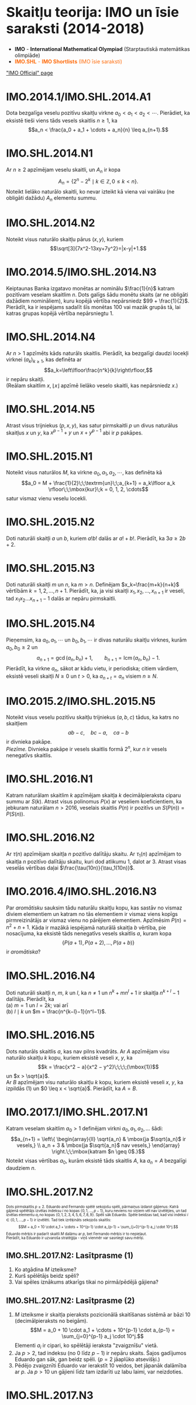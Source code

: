 # &nbsp;

<h1 style="font-size:28pt">Skaitļu teorija: IMO un īsie saraksti (2014-2018)</h1>

* <blue>**IMO** - **International Mathematical Olympiad** (Starptautiskā matemātikas olimpiāde)</blue>
* <span style="color:#FF6C0C">**IMO.SHL** - **IMO Shortlists** (IMO īsie saraksti)</span>

["IMO Official" page](https://www.imo-official.org/problems.aspx)


# <lo-summary/> IMO.2014.1/IMO.SHL.2014.A1

Dota bezgalīga veselu pozitīvu skaitļu virkne 
$a_0 < a_1 < a_2 < \cdots$.
Pierādiet, ka eksistē 
tieši viens tāds vesels skaitlis $n \geq 1$, ka
$$a_n < \frac{a_0 + a_1 + \cdots + a_n}{n} \leq a_{n+1}.$$

<!--
Let $a_0 < a_1 < a_2 < \cdots$ be an infinite sequence 
of positive integers. Prove that there
exists a unique integer $n \geq 1$ such that
$$a_n < \frac{a_0 + a_1 + \cdots + a_n}{n} \leq a_{n+1}.$$
-->


# <lo-sample/> IMO.SHL.2014.N1

Ar $n \geq 2$ apzīmējam veselu skaitli, un $A_n$ ir kopa
$$A_n = \{2^n  - 2^k\mid k \in \mathbb{Z},\, 0 \leq k < n\}.$$
Noteikt lielāko naturālo skaitli, ko nevar izteikt kā
viena vai vairāku (ne obligāti dažādu) $A_n$ elementu summu. 

<!--
Let $n \geq 2$ be an integer, and let $A_n$ be the set 
$$A_n = \{2^n  - 2^k\mid k \in \mathbb{Z},\, 0 \leq k < n\}.$$
Determine the largest positive integer that cannot be written 
as the sum of one or more (not necessarily distinct) elements of $A_n$.
-->


# <lo-sample/> IMO.SHL.2014.N2

Noteikt visus naturālo skaitļu pārus $(x, y)$, kuriem
$$\sqrt[3]{7x^2-13xy+7y^2}=|x-y|+1.$$

<!--
Determine all pairs $(x, y)$ of positive 
integers such that 
$$\sqrt[3]{7x^2-13xy+7y^2}=|x-y|+1.$$
-->



# <lo-summary/> IMO.2014.5/IMO.SHL.2014.N3

Keiptaunas Banka izgatavo monētas ar nominālu $\frac{1}{n}$
katram pozitīvam veselam skaitlim $n$. Dots galīgs šādu 
monētu skaits (ar ne obligāti dažādiem nomināliem), kuru 
kopējā vērtība nepārsniedz $99 + \frac{1}{2}$. Pierādīt, 
ka ir iespējams sadalīt šīs monētas $100$ vai mazāk grupās tā, 
lai katras grupas kopējā vērtība nepārsniegtu $1$. 


<!--
For each positive integer $n$, the Bank of Cape Town 
issues coins of denomination $\frac1n$. 
Given a finite collection of such coins 
(of not necessarily different denominations) 
with total value at most most $99+\frac12$, 
prove that it is possible to split this 
collection into $100$ or fewer groups, 
such that each group has total value at most $1$.
-->


# <lo-sample/> IMO.SHL.2014.N4

Ar $n > 1$ apzīmēts kāds naturāls skaitlis. Pierādīt, ka
bezgalīgi daudzi locekļi virknei 
$(a_k)_{k \geq 1}$, kas definēta ar
$$a_k=\left\lfloor\frac{n^k}{k}\right\rfloor,$$ 
ir nepāru skaitļi.  
(Reālam skaitlim $x$, $\lfloor x\rfloor$ apzīmē 
lielāko veselo skaitli, kas nepārsniedz $x$.)


<!--
Let $n > 1$ be a given integer. Prove that 
infinitely many terms of the sequence 
$(a_k )_{k \geq 1}$, defined by 
$$a_k=\left\lfloor\frac{n^k}{k}\right\rfloor,$$ 
are odd.  
(For a real number $x$, $\lfloor x\rfloor$ denotes 
the largest integer not exceeding $x$.)
-->


# <lo-sample/> IMO.SHL.2014.N5

Atrast visus trijniekus $(p, x, y)$, kas satur
pirmskaitli $p$ un divus naturālus skaitļus
$x$ un $y$, ka $x^{p-1} + y$ un
$x + y^{p-1}$ abi ir $p$ pakāpes.

<!--
Find all triples $(p, x, y)$ consisting 
of a prime number $p$ and two positive integers 
$x$ and $y$ such that $x^{p-1} + y$ and 
$x + y^{p-1}$ are both powers of $p$.
-->






# <lo-sample/> IMO.SHL.2015.N1

Noteikt visus naturālos $M$, ka 
virkne $a_0, a_1, a_2, \cdots$, kas definēta kā
$$a_0 = M + \frac{1}{2}\;\;\textrm{un}\;\;a_{k+1} = a_k\lfloor a_k 
\rfloor\;\;\mbox{kur}\;k = 0, 1, 2, \cdots$$
satur vismaz vienu veselu locekli.


<!--
Determine all positive integers $M$ such 
that the sequence $a_0, a_1, a_2, \cdots$ defined by 
$$a_0 = M + \frac{1}{2}   \qquad  \textrm{and} \qquad a_{k+1} = a_k\lfloor a_k \rfloor   \quad \textrm{for} \, k = 0, 1, 2, \cdots$$
contains at least one integer term.
-->

# <lo-sample/> IMO.SHL.2015.N2

Doti naturāli skaitļi $a$ un $b$, kuriem $a!b!$
dalās ar $a!+b!$. Pierādīt, ka $3a \geq 2b + 2$.

<!--
Let $a$ and $b$ be positive integers such that 
$a! + b!$ divides $a!b!$. Prove that $3a \geq 2b + 2$.
-->

# <lo-sample/> IMO.SHL.2015.N3

Doti naturāli skaitļi $m$ un $n$, ka $m>n$. 
Definējam $x_k=\frac{m+k}{n+k}$ vērtībām $k=1,2,\ldots,n+1$. 
Pierādīt, ka, ja visi skaitļi 
$x_1,x_2,\ldots,x_{n+1}$ ir veseli, tad $x_1x_2\ldots x_{n+1}-1$ 
dalās ar nepāru pirmskaitli. 

<!--
Let $m$ and $n$ be positive integers such that $m>n$. 
Define $x_k=\frac{m+k}{n+k}$ for $k=1,2,\ldots,n+1$. 
Prove that if all the numbers 
$x_1,x_2,\ldots,x_{n+1}$ are integers, then $x_1x_2\ldots x_{n+1}-1$ 
is divisible by an odd prime.
-->

# <lo-sample/> IMO.SHL.2015.N4

Pieņemsim, ka $a_0, a_1, \cdots$ un
$b_0, b_1, \cdots$ ir divas naturālu skaitļu virknes, kurām 
$a_0, b_0 \geq 2$ un 
$$a_{n+1} = \gcd{(a_n, b_n)} + 1, \qquad b_{n+1} = 
\operatorname{lcm}{(a_n, b_n)} - 1.$$
Pierādīt, ka virkne $a_n$, sākot ar kādu vietu, ir periodiska; citiem vārdiem, 
eksistē veseli skaitļi 
$N \geq 0$ un $t > 0$, ka $a_{n+t} = a_n$ visiem $n \geq N$.


<!--
Suppose that $a_0, a_1, \cdots $ and 
$b_0, b_1, \cdots$ are two sequences of positive integers such that 
$a_0, b_0 \geq 2$ and 
$$a_{n+1} = \gcd{(a_n, b_n)} + 1, \qquad b_{n+1} = 
\operatorname{lcm}{(a_n, b_n)} - 1.$$
Show that the sequence $a_n$ is eventually periodic; in other words, there exist integers 
$N \geq 0$ and $t > 0$ such that $a_{n+t} = a_n$ for all $n \geq N$.
-->



# <lo-summary/> IMO.2015.2/IMO.SHL.2015.N5

Noteikt visus veselu pozitīvu skaitļu trijniekus $(a,b,c)$ 
tādus, ka katrs no skaitļiem $$ab-c,\quad bc-a,\quad ca-b$$
ir divnieka pakāpe.  
*Piezīme.* Divnieka pakāpe ir vesels skaitlis formā $2^n$, 
kur $n$ ir vesels nenegatīvs skaitlis.

<!--
Find all postive integers $(a,b,c)$ such that
$$ab-c,\quad bc-a,\quad ca-b$$ are all powers of $2$.  
*Explanation.* A power of $2$ is an integer of the form $2^n$, 
where $n$ is a non-negative integer.
-->








# <lo-sample/> IMO.SHL.2016.N1

Katram naturālam skaitlim $k$ apzīmējam skaitļa $k$ 
decimālpieraksta ciparu summu ar $S(k)$. Atrast visus
polinomus $P(x)$ ar veseliem koeficientiem, ka 
jebkuram naturālam $n > 2016$, veselais skaitlis $P(n)$ 
ir pozitīvs un 
$S(P(n)) = P(S(n))$.


<!--
For any positive integer $k$, denote the sum of digits of 
$k$ in its decimal representation by
$S(k)$. Find all polynomials $P(x)$ with integer 
coefficients such that for any positive integer
$n > 2016$, the integer $P(n)$ is positive and
$S(P(n)) = P(S(n))$.
-->


# <lo-sample/> IMO.SHL.2016.N2

Ar $\tau(n)$ apzīmējam skaitļa $n$  pozitīvo dalītāju skaitu.
Ar $\tau_1(n)$ apzīmējam to skaitļa $n$ pozitīvo dalītāju skaitu, 
kuri dod atlikumu $1$, dalot ar $3$. Atrast visas veselās vērtības
daļai $\frac{\tau(10n)}{\tau_1(10n)}$.

<!--
Let $\tau(n)$ be the number of positive divisors of $n$. 
Let $\tau_1(n)$ be the number of positive
divisors of $n$ which have remainders $1$ when divided by $3$. 
Find all possible integral values of
the fraction $\frac{\tau(10n)}{\tau_1(10n)}$.
-->



# <lo-summary/> IMO.2016.4/IMO.SHL.2016.N3

Par *aromātisku* sauksim tādu naturālu skaitļu kopu, 
kas sastāv no vismaz diviem elementiem un katram no tās
elementiem ir vismaz viens kopīgs pirmreizinātājs ar 
vismaz vienu no pārējiem elementiem. Apzīmēsim 
$P(n)=n^2+n+1$. Kāda ir mazākā iespējamā naturālā skaitļa 
$b$ vērtība, pie nosacījuma, ka eksistē tāds nenegatīvs 
vesels skaitlis $a$, kuram kopa 
$$\{P(a+1),P(a+2),\ldots,P(a+b)\}$$
ir *aromātiska*?

<!--
A set of postive integers is called fragrant 
if it contains at least two elements and each 
of its elements has a prime factor in common 
with at least one of the other elements. 
Let $P(n)=n^2+n+1$. 
What is the least possible positive integer 
value of $b$ such that there exists a non-negative integer 
$a$ for which the set 
$$\{P(a+1),P(a+2),\ldots,P(a+b)\}$$ 
is fragrant?
-->



# <lo-sample/> IMO.SHL.2016.N4

Doti naturāli skaitļi $n$, $m$, $k$ un $l$, ka $n \neq 1$
un $n^k+mn^l+1$ ir skaitļa $n^{k+l}−1$ dalītājs.
Pierādīt, ka  
(a) $m = 1$ un $l = 2k$; vai arī  
(b) $l \mid k$ un $m = \frac{n^{k−l}−1}{n^l−1}$.


<!--
Let $n$, $m$, $k$ and $l$ be positive integers with $n \neq 1$
such that $n^k+mn^l+1$ divides $n^{k+l}−1$.
Prove that  
(a) $m = 1$ and $l = 2k$; or  
(b) $l \mid k$ and $m = \frac{n^{k−l}−1}{n^l−1}$.
-->


# <lo-sample/> IMO.SHL.2016.N5

Dots naturāls skaitlis $a$, kas nav pilns kvadrāts. 
Ar $A$ apzīmējam visu naturālo skaitļu $k$ kopu, kuriem eksistē
veseli $x$, $y$, ka 
$$k = \frac{x^2 − a}{x^2 − y^2}\;\;\;\;(\mbox{1})$$ 
un $x > \sqrt{a}$.  
Ar $B$ apzīmējam visu naturālo skaitļu $k$ kopu, kuriem 
eksistē veseli $x$, $y$, ka 
izpildās (1) un $0 \leq x < \sqrt{a}$. 
Pierādīt, ka $A = B$.

<!--
Let $a$ be a positive integer which is not a square number. 
Denote by $A$ the set of all
positive integers $k$ such that
$$k = \frac{x^2 − a}{x^2 − y^2}\;\;(\mbox{\bf Eq1})$$ 
for some integers $x$ and $y$ with $x > \sqrt{a}$. 
Denote by $B$ the set of all positive integers $k$ such
that (**Eq1**) is satisfied for some 
integers $x$ and $y$ with $0 \leq x < \sqrt{a}$. 
Prove that $A = B$.
-->







# <lo-summary/> IMO.2017.1/IMO.SHL.2017.N1

Katram veselam skaitlim $a_0 > 1$ definējam virkni
$a_0,a_1,a_2,\ldots$ šādi:
$$a_{n+1} = \left\{
\begin{array}{ll}
\sqrt{a_n} & \mbox{ja $\sqrt{a_n}$ ir vesels,} \\
a_n + 3 & \mbox{ja $\sqrt{a_n}$ nav vesels,}
\end{array} \right.\;\;\mbox{katram $n \geq 0$.}$$
Noteikt visas vērtības $a_0$, kurām eksistē tāds skaitlis
$A$, ka $a_n = A$ bezgalīgi daudziem $n$.

<!--
For each integer $a_0 > 1$, define the sequence 
$a_0,a_1,a_2,\ldots$ by:
$$a_{n+1} = \left\{
\begin{array}{ll}
\sqrt{a_n} & \mbox{if $\sqrt{a_n}$ is an integer,} \\
a_n + 3 & \mbox{otherwise,}
\end{array} \right.\;\;\mbox{for each $n \geq 0$.}$$
Determine all values of $a_0$ for which there is a number 
$A$ such that $a_n = A$ for infinitely many values of $n$.
-->




# <lo-sample/> IMO.SHL.2017.N2

<div style="font-size: 70%">

Dots pirmskaitlis $p \geq 2$.
Eduardo and Fernando spēlē sekojošu spēli, pārmaiņus
izdarot gājienus: Katrā gājienā spēlētājs izvēlas 
indeksu $i$ no kopas 
$\{0,1,\ldots,p-1\}$, 
kuru neviens no viņiem vēl nav izvēlējies, un 
tad izvēlas elementu $a_i$ no kopas
$\{0, 1, 2, 3, 4, 5, 6, 7, 8, 9\}$. 
Spēli sāk Eduardo. Spēle beidzas tad, kad visi 
indeksi $i \in \{0,1,\ldots,p-1\}$ ir izvēlēti. 
Tad tiek izrēķināts sekojošs skaitlis: 
$$M = a_0 + 10 \cdot a_1 + \cdots + 
10^{p-1} \cdot a_{p-1} =
\sum_{j=0}^{p-1} a_j \cdot 10^j.$$
Eduardo mērķis ir padarīt skaitli $M$ dalāmu ar $p$, 
bet Fernando mērķis ir to nepieļaut.  
Pierādīt, ka Eduardo ir uzvaroša stratēģija - viņš
vienmēr var sasniegt savu mērķi.

</div>

<!--
Let $p \geq 2$ be a prime number.
Eduardo and Fernando play the following
game making moves alternately: 
in each move, the current player 
chooses an index $i$ in the set 
$\{0,1,\ldots,p-1\}$ 
that was not 
chosen before by either of the two
players and then 
chooses an element $a_i$ of the
set $\{0, 1, 2, 3, 4, 5, 6, 7, 8, 9\}$. 
Eduardo has the first move. 
The game ends after all the indices
$i \in \{0,1,\ldots,p-1\}$ have been 
hosen. Then the following number is 
computed:
$$M = a_0 + 10 \cdot a_1 + \cdots + 
10^{p-1} \cdot a_{p-1} =
\sum_{j=0}^{p-1} a_j \cdot 10^j.$$
The goal of Eduardo is to make the
number $M$ divisible by $p$, and the
goal of Fernando is to prevent this.\\
Prove that Eduardo has a winning strategy.
-->

## IMO.SHL.2017.N2: Lasītprasme (1) 

1. Ko atgādina $M$ izteiksme?
2. Kurš spēlētājs beidz spēli? 
3. Vai spēles iznākums atkarīgs tikai no pirmā/pēdējā gājiena?

## IMO.SHL.2017.N2: Lasītprasme (2) 

1. $M$ izteiksme ir skaitļa pieraksts pozicionālā
skaitīšanas sistēmā ar bāzi $10$ (decimālpieraksts no beigām). 
$$M = a_0 + 10 \cdot a_1 + \cdots + 
10^{p-1} \cdot a_{p-1} =
\sum_{j=0}^{p-1} a_j \cdot 10^j.$$
Elementi $a_i$ ir cipari, ko spēlētāji ieraksta
"zvaigznīšu" vietā.
2. Ja $p>2$, tad indeksu (no $0$ līdz $p-1$) ir nepāru skaits. 
Šajos gadījumos Eduardo gan sāk, gan beidz spēli.
($p=2$ jāaplūko atsevišķi.)
3. Pēdējo zvaigznīti Eduardo var ierakstīt $10$ veidos, bet
jāpanāk dalāmība ar $p$. 
Ja $p>10$ un gājieni līdz tam izdarīti uz labu laimi, 
var neizdoties.



# <lo-sample/> IMO.SHL.2017.N3

Noteikt visus veselos skaitļus $n \geq 2$ ar
šādu īpašību: visiem veseliem skaitļiem
$a_1,a_2,\ldots,a_n$
kuru summa nedalās ar $n$, eksistē indekss $i$
($1 \leq i \leq n$), ka 
neviens no skaitļiem 
$$a_i, a_i+a_{i+1},\ldots,a_i+a_{i+1}+\ldots+a_{i+n-1}$$
nedalās ar $n$. (Apzīmējam
$a_i = a_{i-n}$ ja $i > n$.)

<!--
Determine all integers $n \geq 2$ with 
the following property: for any integers 
$a_1,a_2,\ldots,a_n$
whose sum is not divisible by $n$, there 
exists an index $1 \leq i \leq n$ such 
that none of the numbers
\[ a_i, a_i+a_{i+1},\ldots,
a_i+a_{i+1}+\ldots+a_{i+n-1} \]
is divisible by $n$. (We let 
$a_i = a_{i-n}$ when $i > n$.)
-->



# <lo-sample/> IMO.SHL.2017.N4

Sauksim racionālu skaitli par īsu, ja tam ir 
galīgs skaits ciparu tā decimālpierakstā. 
Dotam naturālam skaitlim $m$, teiksim, ka naturāls
$t$ ir $m$-tastisks, ja eksistē skaitlis 
$c \in \{1,2,3,\ldots,2017\}$ 
kuram
$\frac{10^t - 1}{c \cdot m}$
ir īss, bet 
$\frac{10^k - 1}{c \cdot m}$
nav īss nevienam $k$ ($1 \leq k < t$). 
Ar $S(m)$ apzīmējam visu
$m$-tastisko skaitļu kopu.
Aplūkojam $S(m)$, kur $m=1,2,\ldots$. 
Kāds ir maksimālais elementu skaits kopā
$S(m)$?


<!--
Call a rational number short if it has
finitely many digits in its decimal 
expansion.
For a positive integer $m$, we say that 
a positive integer $t$ is 
$m$-{\em tastic} if there exists 
a number $c \in \{1,2,3,\ldots,2017\}$ 
such that 
${\displaystyle 
\frac{10^t - 1}{c \cdot m}}$
is short, and such that 
${\displaystyle 
\frac{10^k - 1}{c \cdot m}}$
is not short for any
$1 \leq k < t$. Let $S(m)$ be 
the set of $m$-tastic numbers. 
Consider $S(m)$ for $m=1,2,\ldots$. 
What is the maximum number of elements
in $S(m)$?
-->



# <lo-sample/> IMO.SHL.2017.N5

Atrast visus pirmskaitļu pārus $(p,q)$, kuriem
$p > q$ un skaitlis
$$\frac{(p+q)^{p+q}(p-q)^{p-q}-1}{(p+q)^{p-q}(p-q)^{p+q}-1}$$
ir vesels.

<!--
Find all pairs $(p,q)$ of prime numbers
with $p > q$ for which
the number
$$\frac{(p+q)^{p+q}(p-q)^{p-q}-1}{(p+q)^{p-q}(p-q)^{p+q}-1}$$
is an integer.
-->

## IMO.SHL.2017.N5: Lasīšana (1)

1. Vai daļas skaitītājs vienmēr lielāks par saucēju?
2. Apmēram cik reižu lielāks vai mazāks?
3. Vai ir kādi triviāli atrisinājumi $(p,q)$? 


## IMO.SHL.2017.N5: Lasīšana (2)

1. Jā, reizinātāju skaits abās izteiksmēs vienāds, bet 
skaitītājā lielāks skaitlis tiek reizināts lielāku skaitu reižu,
bet mazāks - mazāku (saucējā - otrādi). 
2. Nometot vieniniekus, attiecība ir 
$$\left( 1 + \frac{2q}{p-q} \right)^{2q}.$$
3. Ja $(p,q)=(3,2)$, tad izteiksme ir 
$$\frac{5^51^1 - 1}{5^11^5-1}=\frac{3124}{4}=781.$$





# <lo-summary/> IMO.2018.5

Ar $a_1,a_2,\ldots$ apzīmējam bezgalīgu naturālu skaitļu virkni. 
Pieņemsim, ka ir tāds vesels skaitlis $N > 1$, 
ka jebkuram $n \geq N$, skaitlis
$$\frac{a_1}{a_2} + \frac{a_2}{a_3} + \cdots + \frac{a_{n−1}}{a_n} + \frac{a_n}{a_1}$$
ir vesels. Pierādīt, ka ir naturāls skaitlis
$M$, ka $a_m = a_{m+1}$ visiem $m \geq M$.

<!--
Let $a_1,a_2,\ldots$ be an infinite sequence of positive integers. 
Suppose that there is an
integer $N > 1$ such that, for each $n \geq N$, the number
$$\frac{a_1}{a_2} + \frac{a_2}{a_3} + \cdots + \frac{a_{n−1}}{a_n} + \frac{a_n}{a_1}$$
is an integer. Prove that there is a positive integer 
$M$ such that $a_m = a_{m+1}$ for all $m \geq M$.
-->




